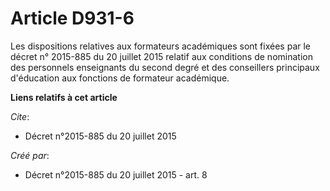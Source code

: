 # Article D931-6

Les dispositions relatives aux formateurs académiques sont fixées par le décret n° 2015-885 du 20 juillet 2015 relatif aux
conditions de nomination des personnels enseignants du second degré et des conseillers principaux d'éducation aux fonctions
de formateur académique.

**Liens relatifs à cet article**

_Cite_:

  - Décret n°2015-885 du 20 juillet 2015

_Créé par_:

  - Décret n°2015-885 du 20 juillet 2015 - art. 8
